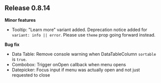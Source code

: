## Release 0.8.14

**Minor features**
* Tooltip: "Learn more" variant added. Deprecation notice added for `variant: info || error`. Please use `theme` prop going forward instead.

**Bug fix**
* Data Table: Remove console warning when DataTableColumn `sortable` is `true`.
* Combobox: Trigger onOpen callback when menu opens
* Datepicker: Focus input if menu was actually open and not just requested to close
